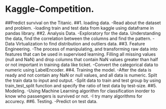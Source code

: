 # Kaggle-Competition.

##Predict survival on the Titanic.
##1. loading data.
  -Read about the dataset and problem.
  -loading train and test data from kaggle using dataframe in pandas library.
##2. Analysis Data.
  -Exploratory for the data.  Understanding the data, find the correlation between the columns and find the pattern. 
  -Data Virtualization to find distribution and outliers data.
##3. Feature Engineering.
  -The process of manipulating, and transforming raw data into features that can be used in supervised learning.  Filling all missing values (null and NaN) and drop 
  columns that contain NaN values greater than half or not important in training data like ticket.
  -Convert the categorical data to numeric using LabelEncoder.
##4. Training the model.
  -After the data is ready and not contain any NaN or null values, and all data is numeric.  Spilt the train data to input and output.
  -Split data to train and test group by using train_test_split function and specify the ratio of test data by test-size.
##5. Modeling.
  -Using Machine Learning algorithm for classification inorder to know who passengers is survived or not. 
  -I try many algorithms for accurecy.
##6. Testing.
  -Predict on test data.
